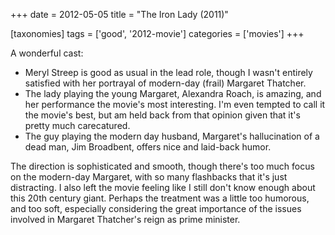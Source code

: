+++
date = 2012-05-05
title = "The Iron Lady (2011)"

[taxonomies]
tags = ['good', '2012-movie']
categories = ['movies']
+++

A wonderful cast:

-   Meryl Streep is good as usual in the lead role, though I wasn't
    entirely satisfied with her portrayal of modern-day (frail) Margaret
    Thatcher.
-   The lady playing the young Margaret, Alexandra Roach, is amazing,
    and her performance the movie's most interesting. I'm even tempted
    to call it the movie's best, but am held back from that opinion
    given that it's pretty much carecatured.
-   The guy playing the modern day husband, Margaret's hallucination of
    a dead man, Jim Broadbent, offers nice and laid-back humor.

The direction is sophisticated and smooth, though there's too much
focus on the modern-day Margaret, with so many flashbacks that it's
just distracting. I also left the movie feeling like I still don't know
enough about this 20th century giant. Perhaps the treatment was a little
too humorous, and too soft, especially considering the great importance
of the issues involved in Margaret Thatcher's reign as prime minister.
